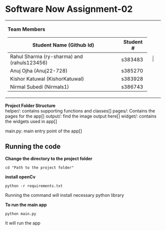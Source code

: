 # Software Now Assignment-02
<table width = "20%">
  <tr>
    <td> 
        
**Team Members** 

|Student Name (Github Id)|Student # |  
|--|--|
|Rahul Sharma (ry-sharma) and (rahuls123456)  | s383483 |
|Anuj Ojha (Anuj22-728)| s385270 |
|Kishor Katuwal (KishorKatuwal)|s383928 |
|Nirmal Subedi (Nirmals1)|s386743|   

</td> 
    <td>
      <img src="https://digitalcollections.cdu.edu.au/assets/pic/2934" width="50%"/>
    </td>
    
  </tr>
</table>




**Project Folder Structure**  
helper/: contains supporting functions and classes[]
pages/: Contains the pages for the app[]
output/: find the image output here[]
widget/: contains the widgets used in app[]

main.py: main entry point of the app[]

## Running the code
**Change the directory to the project folder**
```console
cd "Path to the project folder"
```

**install openCv**
```console
python -r requirements.txt
```
Running the command will install necessary python library  
  
**To run the main app**

```console
python main.py
```
It will run the app
